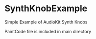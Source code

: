 # SynthKnobExample

Simple Example of AudioKit Synth Knobs

PaintCode file is included in main directory
